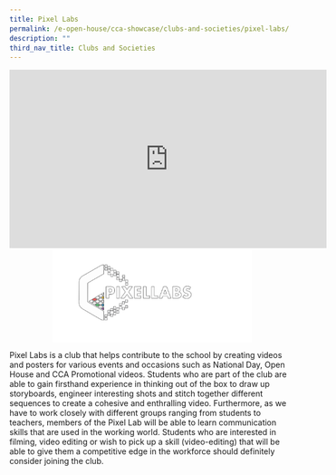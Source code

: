 ```yaml
---
title: Pixel Labs
permalink: /e-open-house/cca-showcase/clubs-and-societies/pixel-labs/
description: ""
third_nav_title: Clubs and Societies
---
```

<div align="center"><iframe allowfullscreen="" allow="accelerometer; autoplay; clipboard-write; encrypted-media; gyroscope; picture-in-picture; web-share" frameborder="0" title="YouTube video player" src="https://www.youtube.com/embed/2GtBy-Fs5V0" height="315" width="560"></iframe></div>

<style>  
img {  
  display: block;  
  margin-left: auto;  
  margin-right: auto;  
}  
</style>  
<img style="width:70%;" src="/images/pixel%20labs.png">  
  


Pixel Labs is a club that helps contribute to the school by creating videos and posters for various events and occasions such as National Day, Open House and CCA Promotional videos. Students who are part of the club are able to gain firsthand experience in thinking out of the box to draw up storyboards, engineer interesting shots and stitch together different sequences to create a cohesive and enthralling video. Furthermore, as we have to work closely with different groups ranging from students to teachers, members of the Pixel Lab will be able to learn communication skills that are used in the working world. Students who are interested in filming, video editing or wish to pick up a skill (video-editing) that will be able to give them a competitive edge in the workforce should definitely consider joining the club.